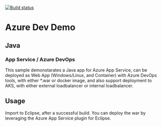 [![Build status](https://dev.azure.com/kylercai/WebToDoDemo/_apis/build/status/GitHub%20kylercai%20javademo%20CI)](https://dev.azure.com/kylercai/WebToDoDemo/_build/latest?definitionId=22)

# Azure Dev Demo

## Java 
### App Service / Azure DevOps

This sample demonstarates a Java app for Azure App Service, can be deployed as Web App (Windows/Linux, and Container) with Azure DevOps tools, with either *.war or docker image, and also support deployment to AKS, with either external loadbalancer or internal loadbalancer.

## Usage

Import to Eclipse, after a successful build. You can deploy the war by leveraging the Azure App Service plugin for Eclipse.
